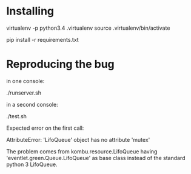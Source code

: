 Installing
==========

virtualenv -p python3.4 .virtualenv
source .virtualenv/bin/activate

pip install -r requirements.txt


Reproducing the bug
===================

in one console:

./runserver.sh

in a second console:

./test.sh

Expected error on the first call:

AttributeError: 'LifoQueue' object has no attribute 'mutex'

The problem comes from kombu.resource.LifoQueue having 
'eventlet.green.Queue.LifoQueue' as base class instead of the standard python 3
LifoQueue.
